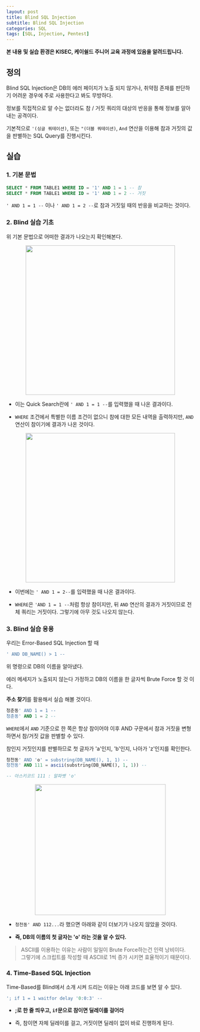 ```yaml
---
layout: post
title: Blind SQL Injection
subtitle: Blind SQL Injection
categories: SQL
tags: [SQL, Injection, Pentest]
---
```


**본 내용 및 실습 환경은 KISEC, 케이쉴드 주니어 교육 과정에 있음을 알려드립니다.**

## 정의

Blind SQL Injection은 DB의 에러 페이지가 노출 되지 않거나, 취약점 존재를 판단하기 어려운 경우에 주로 사용한다고 봐도 무방하다.

정보를 직접적으로 알 수는 없더라도 참 / 거짓 쿼리의 대상의 반응을 통해 정보를 알아내는 공격이다.

기본적으로 `'(싱글 쿼테이션)`, 또는 `"(더블 쿼테이션)`, `And` 연산을 이용해 참과 거짓의 값을 판별하는 SQL Query를 진행시킨다.

## 실습

### 1. 기본 문법

```SQL
SELECT * FROM TABLE1 WHERE ID = '1' AND 1 = 1 -- 참
SELECT * FROM TABLE1 WHERE ID = '1' AND 1 = 2 -- 거짓
```

`' AND 1 = 1 --` 이나 `' AND 1 = 2 --`로 참과 거짓일 때의 반응을 비교하는 것이다.

### 2. Blind 실습 기초

위 기본 문법으로 어떠한 결과가 나오는지 확인해본다.

<p align="center">
<img src ="https://user-images.githubusercontent.com/78135526/179008958-4481f76c-d77d-4302-94b7-b12f8644cc30.png" width = 400>
</p>

* 이는 Quick Search란에 `' AND 1 = 1 --`를 입력했을 때 나온 결과이다.

* `WHERE` 조건에서 특별한 이름 조건이 없으니 참에 대한 모든 내역을 출력하지만, `AND` 연산이 참이기에 결과가 나온 것이다.

<p align="center">
<img src ="https://user-images.githubusercontent.com/78135526/179010039-e7b8de31-3d89-4e5c-8b39-68128b0b76fd.png" width = 400>
</p>

* 이번에는 `' AND 1 = 2--`를 입력했을 때 나온 결과이다.

* `WHERE`은 `'AND 1 = 1 --`처럼 항상 참이지만, 뒤 `AND` 연산의 결과가 거짓이므로 전체 쿼리는 거짓이다. 그렇기에 아무 것도 나오지 않는다.

### 3. Blind 실습 응용

우리는 Error-Based SQL Injection 할 때

```SQL
' AND DB_NAME() > 1 --
```

위 명령으로 DB의 이름을 알아냈다.

에러 메세지가 노출되지 않는다 가정하고 DB의 이름을 한 글자씩 Brute Force 할 것 이다.

**주소 찾기**를 활용해서 실습 해볼 것이다.

```SQL
청춘동' AND 1 = 1 --
청춘동' AND 1 = 2 --
```

`WHERE`에서 `AND` 기준으로 한 쪽은 항상 참이어야 이후 AND 구문에서 참과 거짓을 변형하면서 참/거짓 값을 판별할 수 있다.

참인지 거짓인지를 판별하므로 첫 글자가 'a'인지, 'b'인지, 나아가 'z'인지를 확인한다.

```SQL
청천동' AND 'o' = substring(DB_NAME(), 1, 1) --
청천동' AND 111 = ascii(substring(DB_NAME(), 1, 1)) --

-- 아스키코드 111 : 알파벳 'o' 
```

<p align="center">
<img src ="https://user-images.githubusercontent.com/78135526/179015243-dc1273ce-df9a-4964-a34a-f171326c3faf.png" width = 350>
</p>

* `청천동' AND 112...`라 했으면 아래와 같이 더보기가 나오지 않았을 것이다.

* **즉, DB의 이름의 첫 글자는 'o' 라는 것을 알 수 있다.**

> ASCII를 이용하는 이유는 사람이 일일이 Brute Force하는건 인력 낭비이다.<br>
  그렇기에 스크립트를 작성할 때 ASCII로 1씩 증가 시키면 효율적이기 때문이다.

### 4. Time-Based SQL Injection

Time-Based를 Blind에서 소개 시켜 드리는 이유는 아래 코드를 보면 알 수 있다.

```SQL
'; if 1 = 1 waitfor delay '0:0:3' --
```

* **;로 한 줄 띄우고, `if`문으로 참이면 딜레이를 걸어라**

* 즉, 참이면 자체 딜레이를 걸고, 거짓이면 딜레이 없이 바로 진행하게 된다.